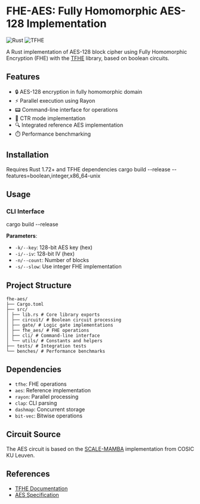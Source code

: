 # FHE-AES: Fully Homomorphic AES-128 Implementation

![Rust](https://img.shields.io/badge/Rust-1.72+-blue)
![TFHE](https://img.shields.io/badge/TFHE-0.4.1-green)

A Rust implementation of AES-128 block cipher using Fully Homomorphic Encryption (FHE) with the [TFHE](https://github.com/zama-ai/tfhe-rs) library, based on boolean circuits.

## Features

- 🔒 AES-128 encryption in fully homomorphic domain
- ⚡ Parallel execution using Rayon
- 📟 Command-line interface for operations
- 🔄 CTR mode implementation
- 🔍 Integrated reference AES implementation
- ⏱️ Performance benchmarking

## Installation

Requires Rust 1.72+ and TFHE dependencies
cargo build --release --features=boolean,integer,x86_64-unix



## Usage

### CLI Interface

cargo build --release



**Parameters**:
- `-k/--key`: 128-bit AES key (hex)
- `-i/--iv`: 128-bit IV (hex)
- `-n/--count`: Number of blocks
- `-s/--slow`: Use integer FHE implementation

## Project Structure
```
fhe-aes/
├── Cargo.toml
├── src/
│ ├── lib.rs # Core library exports
│ ├── circuit/ # Boolean circuit processing
│ ├── gate/ # Logic gate implementations
│ ├── fhe_aes/ # FHE operations
│ ├── cli/ # Command-line interface
│ └── utils/ # Constants and helpers
├── tests/ # Integration tests
└── benches/ # Performance benchmarks
```


## Dependencies

- `tfhe`: FHE operations
- `aes`: Reference implementation
- `rayon`: Parallel processing
- `clap`: CLI parsing
- `dashmap`: Concurrent storage
- `bit-vec`: Bitwise operations

## Circuit Source

The AES circuit is based on the [SCALE-MAMBA](https://homes.esat.kuleuven.be/~nsmart/SCALE/) implementation from COSIC KU Leuven.



## References

- [TFHE Documentation](https://docs.zama.ai/tfhe-rs)
- [AES Specification](https://nvlpubs.nist.gov/nistpubs/FIPS/NIST.FIPS.197.pdf)
